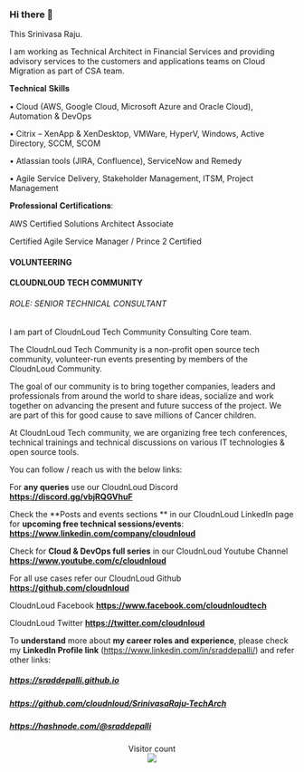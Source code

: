 ### Hi there 👋

<!--
**sraddepalli/sraddepalli** is a ✨ _special_ ✨ repository because its `README.md` (this file) appears on your GitHub profile.

Here are some ideas to get you started:

- 🔭 I’m currently working on ...
- 🌱 I’m currently learning ...
- 👯 I’m looking to collaborate on ...
- 🤔 I’m looking for help with ...
- 💬 Ask me about ...
- 📫 How to reach me: ...
- 😄 Pronouns: ...
- ⚡ Fun fact: ...
-->

This Srinivasa Raju.

I am working as Technical Architect in Financial Services and providing advisory services to the customers and applications teams on Cloud Migration as part of CSA team.

𝐓𝐞𝐜𝐡𝐧𝐢𝐜𝐚𝐥 𝐒𝐤𝐢𝐥𝐥𝐬

• Cloud (AWS, Google Cloud, Microsoft Azure and Oracle Cloud), Automation & DevOps

• Citrix – XenApp & XenDesktop, VMWare, HyperV, Windows, Active Directory, SCCM, SCOM

• Atlassian tools (JIRA, Confluence), ServiceNow and Remedy

• Agile Service Delivery, Stakeholder Management, ITSM, Project Management


𝐏𝐫𝐨𝐟𝐞𝐬𝐬𝐢𝐨𝐧𝐚𝐥 𝐂𝐞𝐫𝐭𝐢𝐟𝐢𝐜𝐚𝐭𝐢𝐨𝐧𝐬:

AWS Certified Solutions Architect Associate

Certified Agile Service Manager / Prince 2 Certified



#### VOLUNTEERING

#### CLOUDNLOUD TECH COMMUNITY

###### ROLE: SENIOR TECHNICAL CONSULTANT

<P>
I am part of CloudnLoud Tech Community Consulting Core team.

The CloudnLoud Tech Community is a non-profit open source tech community, volunteer-run events presenting by members of the CloudnLoud Community.

The goal of our community is to bring together companies, leaders and professionals from around the world to share ideas, socialize and work together on advancing the present and future success of the project. We are part of this for good cause to save millions of Cancer children.

At CloudnLoud Tech community, we are organizing free tech conferences, technical trainings and technical discussions on various IT technologies & open source tools.

</p>

You can follow / reach us with the below links:

For **any queries** use our CloudnLoud Discord **https://discord.gg/vbjRQGVhuF**
	
Check the **Posts and events sections ** in our CloudnLoud LinkedIn page for **upcoming free technical sessions/events**: **https://www.linkedin.com/company/cloudnloud**
	
Check for **Cloud & DevOps full series** in our CloudnLoud Youtube Channel  **https://www.youtube.com/c/cloudnloud**
	
For all use cases refer our CloudnLoud Github **https://github.com/cloudnloud**
     
CloudnLoud Facebook **https://www.facebook.com/cloudnloudtech**
	
CloudnLoud Twitter **https://twitter.com/cloudnloud**			  
			     

To **understand** more about **my career roles and experience**, please check my **LinkedIn Profile link** (https://www.linkedin.com/in/sraddepalli/) and refer other links: 

##### https://sraddepalli.github.io

##### https://github.com/cloudnloud/SrinivasaRaju-TechArch

##### https://hashnode.com/@sraddepalli



<p align="center"> 
  Visitor count<br>
  <img src="https://profile-counter.glitch.me/sraddepalli/count.svg" />
</p>

           


<!-- hitwebcounter Code START              


<p>
<img src="https://hitwebcounter.com/counter/counter.php?page=7979204&style=0002&nbdigits=9&type=page&initCount=10000"/>   

</p>

    -->    
